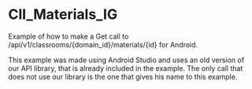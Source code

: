 ClI_Materials_IG
================

Example of how to make a Get call to /api/v1/classrooms/{domain_id}/materials/{id} for Android.

This example was made using Android Studio and uses an old version of our API library, that is already included in the example. The only call that does not use our library is the one that gives his name to this example.



